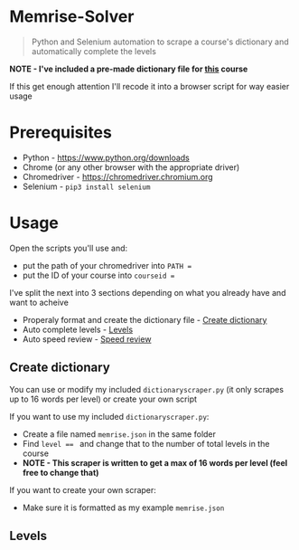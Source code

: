 # Memrise-Solver
> Python and Selenium automation to scrape a course's dictionary and automatically complete the levels

**NOTE - I've included a pre-made dictionary file for [this](https://app.memrise.com/course/47049/5000-words-top-87-sorted-by-frequency/) course**

If this get enough attention I'll recode it into a browser script for way easier usage

# Prerequisites

* Python - https://www.python.org/downloads
* Chrome (or any other browser with the appropriate driver)
* Chromedriver - https://chromedriver.chromium.org
* Selenium - `pip3 install selenium`

# Usage

Open the scripts you'll use and:
 * put the path of your chromedriver into `PATH = `
 * put the ID of your course into `courseid = `


I've split the next into 3 sections depending on what you already have and want to acheive

* Properaly format and create the dictionary file - [Create dictionary](#create-dictionary)
* Auto complete levels - [Levels](#levels)
* Auto speed review - [Speed review](#speed-review)

## Create dictionary

You can use or modify my included `dictionaryscraper.py` (it only scrapes up to 16 words per level) or create your own script

If you want to use my included `dictionaryscraper.py`:
  * Create a file named `memrise.json` in the same folder
  * Find `level == ` and change that to the number of total levels in the course
  * **NOTE - This scraper is written to get a max of 16 words per level (feel free to change that)**

If you want to create your own scraper:
 * Make sure it is formatted as my example `memrise.json`

## Levels


